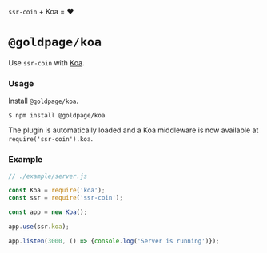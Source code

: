 <!---






    WARNING, READ THIS.
    This is a computed file. Do not edit.
    Instead, edit `/plugins/koa/readme.template.md` and run `npm run docs` (or `yarn docs`).












    WARNING, READ THIS.
    This is a computed file. Do not edit.
    Instead, edit `/plugins/koa/readme.template.md` and run `npm run docs` (or `yarn docs`).












    WARNING, READ THIS.
    This is a computed file. Do not edit.
    Instead, edit `/plugins/koa/readme.template.md` and run `npm run docs` (or `yarn docs`).












    WARNING, READ THIS.
    This is a computed file. Do not edit.
    Instead, edit `/plugins/koa/readme.template.md` and run `npm run docs` (or `yarn docs`).












    WARNING, READ THIS.
    This is a computed file. Do not edit.
    Instead, edit `/plugins/koa/readme.template.md` and run `npm run docs` (or `yarn docs`).






-->

`ssr-coin` + Koa = :heart:

# `@goldpage/koa`

Use `ssr-coin` with [Koa](https://github.com/koajs/koa).

### Usage

Install `@goldpage/koa`.

~~~shell
$ npm install @goldpage/koa
~~~

The plugin is automatically loaded and
a Koa middleware is now available at `require('ssr-coin').koa`.

### Example

~~~js
// ./example/server.js

const Koa = require('koa');
const ssr = require('ssr-coin');

const app = new Koa();

app.use(ssr.koa);

app.listen(3000, () => {console.log('Server is running')});
~~~

<!---






    WARNING, READ THIS.
    This is a computed file. Do not edit.
    Instead, edit `/plugins/koa/readme.template.md` and run `npm run docs` (or `yarn docs`).












    WARNING, READ THIS.
    This is a computed file. Do not edit.
    Instead, edit `/plugins/koa/readme.template.md` and run `npm run docs` (or `yarn docs`).












    WARNING, READ THIS.
    This is a computed file. Do not edit.
    Instead, edit `/plugins/koa/readme.template.md` and run `npm run docs` (or `yarn docs`).












    WARNING, READ THIS.
    This is a computed file. Do not edit.
    Instead, edit `/plugins/koa/readme.template.md` and run `npm run docs` (or `yarn docs`).












    WARNING, READ THIS.
    This is a computed file. Do not edit.
    Instead, edit `/plugins/koa/readme.template.md` and run `npm run docs` (or `yarn docs`).






-->
